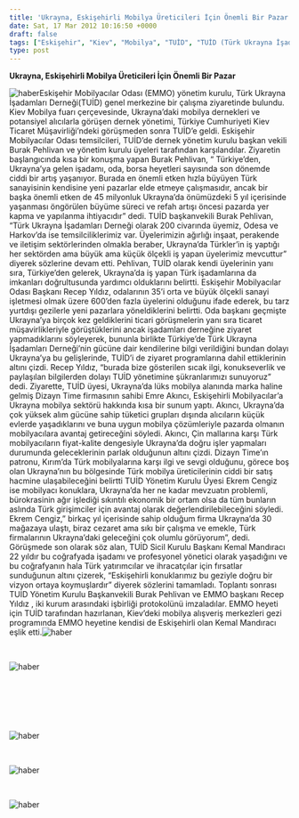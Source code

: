 ```yaml
---
title: 'Ukrayna, Eskişehirli Mobilya Üreticileri İçin Önemli Bir Pazar'
date: Sat, 17 Mar 2012 10:16:50 +0000
draft: false
tags: ["Eskişehir", "Kiev", "Mobilya", "TUİD", "TUİD (Türk Ukrayna İşadamları Derneği)"]
type: post
---
```













**Ukrayna, Eskişehirli Mobilya Üreticileri İçin Önemli Bir Pazar**

![haber](http://arsiv.tuid.org.ua/images/haber/mobilyacilar.jpg)Eskişehir Mobilyacılar Odası (EMMO) yönetim kurulu, Türk Ukrayna İşadamları Derneği(TUİD) genel merkezine bir çalışma ziyaretinde bulundu. Kiev Mobilya fuarı çerçevesinde, Ukrayna’daki mobilya dernekleri ve potansiyel alıcılarla görüşen dernek yönetimi, Türkiye Cumhuriyeti Kiev Ticaret Müşavirliği’ndeki görüşmeden sonra TUİD’e geldi. Eskişehir Mobilyacılar Odası temsilcileri, TUİD’de dernek yönetim kurulu başkan vekili Burak Pehlivan ve yönetim kurulu üyeleri tarafından karşılandılar. Ziyaretin başlangıcında kısa bir konuşma yapan Burak Pehlivan, “ Türkiye’den, Ukrayna’ya gelen işadamı, oda, borsa heyetleri sayısında son dönemde ciddi bir artış yaşanıyor. Burada en önemli etken hızla büyüyen Türk sanayisinin kendisine yeni pazarlar elde etmeye çalışmasıdır, ancak bir başka önemli etken de 45 milyonluk Ukrayna’da önümüzdeki 5 yıl içerisinde yaşanması öngörülen büyüme süreci ve refah artışı öncesi pazarda yer kapma ve yapılanma ihtiyacıdır” dedi.
TUİD başkanvekili Burak Pehlivan, “Türk Ukrayna İşadamları Derneği olarak 200 civarında üyemiz, Odesa ve Harkov’da ise temsilciliklerimiz var. Üyelerimizin ağırlığı inşaat, perakende ve iletişim sektörlerinden olmakla beraber, Ukrayna’da Türkler’in iş yaptığı her sektörden ama büyük ama küçük ölçekli iş yapan üyelerimiz mevcuttur” diyerek sözlerine devam etti. Pehlivan, TUİD olarak kendi üyelerinin yanı sıra, Türkiye’den gelerek, Ukrayna’da iş yapan Türk işadamlarına da imkanları doğrultusunda yardımcı olduklarını belirtti.
Eskişehir Mobilyacılar Odası Başkanı Recep Yıldız, odalarının 35’i orta ve büyük ölçekli sanayi işletmesi olmak üzere 600’den fazla üyelerini olduğunu ifade ederek, bu tarz yurtdışı gezilerle yeni pazarlara yöneldiklerini belirtti. Oda başkanı geçmişte Ukrayna’ya birçok kez geldiklerini ticari görüşmelerin yanı sıra ticaret müşavirlikleriyle görüştüklerini ancak işadamları derneğine ziyaret yapmadıklarını söyleyerek, bununla birlikte Türkiye’de Türk Ukrayna İşadamları Derneği’nin gücüne dair kendilerine bilgi verildiğini bundan dolayı Ukrayna’ya bu gelişlerinde, TUİD’i de ziyaret programlarına dahil ettiklerinin altını çizdi. Recep Yıldız, “burada bize gösterilen sıcak ilgi, konukseverlik ve paylaşılan bilgilerden dolayı TUİD yönetimine şükranlarımızı sunuyoruz” dedi.
Ziyarette, TUİD üyesi, Ukrayna’da lüks mobilya alanında marka haline gelmiş Dizayn Time firmasının sahibi Emre Akıncı, Eskişehirli Mobilyacılar’a Ukrayna mobilya sektörü hakkında kısa bir sunum yaptı. Akıncı, Ukrayna’da çok yüksek alım gücüne sahip tüketici grupları dışında alıcıların küçük evlerde yaşadıklarını ve buna uygun mobilya çözümleriyle pazarda olmanın mobilyacılara avantaj getireceğini söyledi. Akıncı, Çin mallarına karşı Türk mobilyacıların fiyat-kalite dengesiyle Ukrayna’da doğru işler yapmaları durumunda geleceklerinin parlak olduğunun altını çizdi. Dizayn Time’ın patronu, Kırım’da Türk mobilyalarına karşı ilgi ve sevgi olduğunu, görece boş olan Ukrayna’nın bu bölgesinde Türk mobilya üreticilerinin ciddi bir satış hacmine ulaşabileceğini belirtti
TUİD Yönetim Kurulu Üyesi Ekrem Cengiz ise mobilyacı konuklara, Ukrayna’da her ne kadar mevzuatın problemli, bürokrasinin ağır işlediği sıkıntılı ekonomik bir ortam olsa da tüm bunların aslında Türk girişimciler için avantaj olarak değerlendirilebileceğini söyledi. Ekrem Cengiz,” birkaç yıl içerisinde sahip olduğum firma Ukrayna’da 30 mağazaya ulaştı, biraz cezaret ama sıkı bir çalışma ve emekle, Türk firmalarının Ukrayna’daki geleceğini çok olumlu görüyorum”, dedi.
Görüşmede son olarak söz alan, TUİD Sicil Kurulu Başkanı Kemal Mandıracı 22 yıldır bu coğrafyada işadamı ve profesyonel yönetici olarak yaşadığını ve bu coğrafyanın hala Türk yatırımcılar ve ihracatçılar için fırsatlar sunduğunun altını çizerek, “Eskişehirli konuklarımız bu geziyle doğru bir vizyon ortaya koymuşlardır” diyerek sözlerini tamamladı.
Toplantı sonrası TUİD Yönetim Kurulu Başkanvekili Burak Pehlivan ve EMMO başkanı Recep Yıldız , iki kurum arasındaki işbirliği protokolünü imzaladılar. EMMO heyeti için TUİD tarafından hazırlanan, Kiev’deki mobilya alışveriş merkezleri gezi programında EMMO heyetine kendisi de Eskişehirli olan Kemal Mandıracı eşlik etti.![haber](http://arsiv.tuid.org.ua/images/haber/mobilyacilar1.jpg) 



 


![haber](http://arsiv.tuid.org.ua/images/haber/mobilyacilar3.jpg)


 



 



 


![haber](http://arsiv.tuid.org.ua/images/haber/mobilyacilar6.jpg)


 


![haber](http://arsiv.tuid.org.ua/images/haber/mobilyacilar7.jpg)


 


![haber](http://arsiv.tuid.org.ua/images/haber/mobilyacilar8.jpg)
